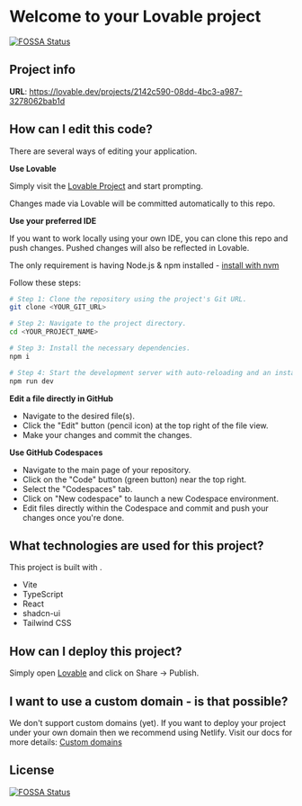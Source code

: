 # Welcome to your Lovable project
[![FOSSA Status](https://app.fossa.com/api/projects/git%2Bgithub.com%2FDrZeepeads%2Fnelsonchat-connect.svg?type=shield)](https://app.fossa.com/projects/git%2Bgithub.com%2FDrZeepeads%2Fnelsonchat-connect?ref=badge_shield)


## Project info

**URL**: https://lovable.dev/projects/2142c590-08dd-4bc3-a987-3278062bab1d

## How can I edit this code?

There are several ways of editing your application.

**Use Lovable**

Simply visit the [Lovable Project](https://lovable.dev/projects/2142c590-08dd-4bc3-a987-3278062bab1d) and start prompting.

Changes made via Lovable will be committed automatically to this repo.

**Use your preferred IDE**

If you want to work locally using your own IDE, you can clone this repo and push changes. Pushed changes will also be reflected in Lovable.

The only requirement is having Node.js & npm installed - [install with nvm](https://github.com/nvm-sh/nvm#installing-and-updating)

Follow these steps:

```sh
# Step 1: Clone the repository using the project's Git URL.
git clone <YOUR_GIT_URL>

# Step 2: Navigate to the project directory.
cd <YOUR_PROJECT_NAME>

# Step 3: Install the necessary dependencies.
npm i

# Step 4: Start the development server with auto-reloading and an instant preview.
npm run dev
```

**Edit a file directly in GitHub**

- Navigate to the desired file(s).
- Click the "Edit" button (pencil icon) at the top right of the file view.
- Make your changes and commit the changes.

**Use GitHub Codespaces**

- Navigate to the main page of your repository.
- Click on the "Code" button (green button) near the top right.
- Select the "Codespaces" tab.
- Click on "New codespace" to launch a new Codespace environment.
- Edit files directly within the Codespace and commit and push your changes once you're done.

## What technologies are used for this project?

This project is built with .

- Vite
- TypeScript
- React
- shadcn-ui
- Tailwind CSS

## How can I deploy this project?

Simply open [Lovable](https://lovable.dev/projects/2142c590-08dd-4bc3-a987-3278062bab1d) and click on Share -> Publish.

## I want to use a custom domain - is that possible?

We don't support custom domains (yet). If you want to deploy your project under your own domain then we recommend using Netlify. Visit our docs for more details: [Custom domains](https://docs.lovable.dev/tips-tricks/custom-domain/)


## License
[![FOSSA Status](https://app.fossa.com/api/projects/git%2Bgithub.com%2FDrZeepeads%2Fnelsonchat-connect.svg?type=large)](https://app.fossa.com/projects/git%2Bgithub.com%2FDrZeepeads%2Fnelsonchat-connect?ref=badge_large)